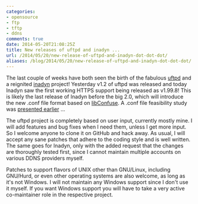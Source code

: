 ```yaml
---
categories:
- opensource
- ftp
- tftp
- ddns
comments: true
date: 2014-05-20T21:08:25Z
title: New releases of uftpd and inadyn ...
url: /2014/05/20/new-release-of-uftpd-and-inadyn-dot-dot-dot/
aliases: /blog/2014/05/20/new-release-of-uftpd-and-inadyn-dot-dot-dot/
---
```


The last couple of weeks have both seen the birth of the fabulous
[uftpd](/uftpd.html) and a reignited [inadyn](/inadyn.html) project!
Yesterday v1.2 of uftpd was released and today Inadyn saw the first
working HTTPS support being released as v1.99.8!  This is likely the
last release of Inadyn before the big 2.0, which will introduce the
new .conf file format based on
[libConfuse](http://www.nongnu.org/confuse/).  A .conf file
feasibility study was
[presented earlier](/blog/2014/02/23/weekend-hack-json-vs-conf/) ...

The uftpd project is completely based on user input, currently mostly
mine.  I will add features and bug fixes when I need them, unless I
get more input.  So I welcome anyone to clone it on GitHub and hack
away.  As usual, I will accept any sane patches that adhere to the
coding style and is well written.  The same goes for Inadyn, only with
the added request that the changes are thoroughly tested first, since
I cannot maintain multiple accounts on various DDNS providers myself.

Patches to support flavors of UNIX other than GNU/Linux, including
GNU/Hurd, or even other operating systems are also welcome, as long as
it's not Windows.  I will not maintain any Windows support since I
don't use it myself.  If you want Windows support you will have to
take a very active co-maintainer role in the respective project.
